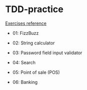# TDD-practice

[Exercises reference](https://tddmanifesto.com/exercises/)

- 01: FizzBuzz

- 02: String calculator

- 03: Password field input validator

- 04: Search

- 05: Point of sale (POS)

- 06: Banking
